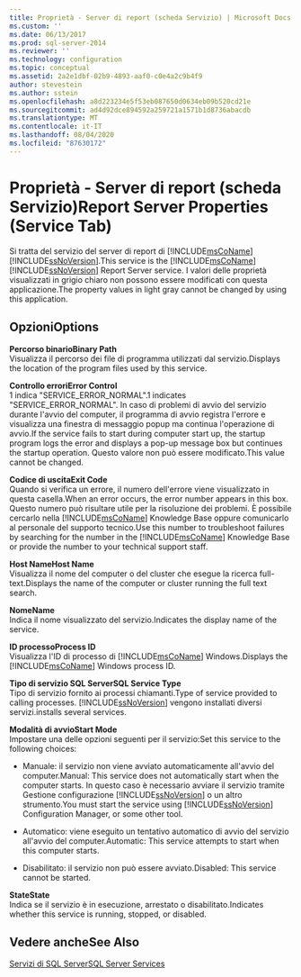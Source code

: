```yaml
---
title: Proprietà - Server di report (scheda Servizio) | Microsoft Docs
ms.custom: ''
ms.date: 06/13/2017
ms.prod: sql-server-2014
ms.reviewer: ''
ms.technology: configuration
ms.topic: conceptual
ms.assetid: 2a2e1dbf-02b9-4893-aaf0-c0e4a2c9b4f9
author: stevestein
ms.author: sstein
ms.openlocfilehash: a8d223234e5f53eb087650d0634eb09b520cd21e
ms.sourcegitcommit: ad4d92dce894592a259721a1571b1d8736abacdb
ms.translationtype: MT
ms.contentlocale: it-IT
ms.lasthandoff: 08/04/2020
ms.locfileid: "87630172"
---
```

# <a name="report-server-properties-service-tab"></a><span data-ttu-id="ad00f-102">Proprietà - Server di report (scheda Servizio)</span><span class="sxs-lookup"><span data-stu-id="ad00f-102">Report Server Properties (Service Tab)</span></span>
  <span data-ttu-id="ad00f-103">Si tratta del servizio del server di report di [!INCLUDE[msCoName](../../includes/msconame-md.md)] [!INCLUDE[ssNoVersion](../../includes/ssnoversion-md.md)].</span><span class="sxs-lookup"><span data-stu-id="ad00f-103">This service is the [!INCLUDE[msCoName](../../includes/msconame-md.md)] [!INCLUDE[ssNoVersion](../../includes/ssnoversion-md.md)] Report Server service.</span></span> <span data-ttu-id="ad00f-104">I valori delle proprietà visualizzati in grigio chiaro non possono essere modificati con questa applicazione.</span><span class="sxs-lookup"><span data-stu-id="ad00f-104">The property values in light gray cannot be changed by using this application.</span></span>  
  
## <a name="options"></a><span data-ttu-id="ad00f-105">Opzioni</span><span class="sxs-lookup"><span data-stu-id="ad00f-105">Options</span></span>  
 <span data-ttu-id="ad00f-106">**Percorso binario**</span><span class="sxs-lookup"><span data-stu-id="ad00f-106">**Binary Path**</span></span>  
 <span data-ttu-id="ad00f-107">Visualizza il percorso dei file di programma utilizzati dal servizio.</span><span class="sxs-lookup"><span data-stu-id="ad00f-107">Displays the location of the program files used by this service.</span></span>  
  
 <span data-ttu-id="ad00f-108">**Controllo errori**</span><span class="sxs-lookup"><span data-stu-id="ad00f-108">**Error Control**</span></span>  
 <span data-ttu-id="ad00f-109">1 indica "SERVICE_ERROR_NORMAL".</span><span class="sxs-lookup"><span data-stu-id="ad00f-109">1 indicates "SERVICE_ERROR_NORMAL".</span></span> <span data-ttu-id="ad00f-110">In caso di problemi di avvio del servizio durante l'avvio del computer, il programma di avvio registra l'errore e visualizza una finestra di messaggio popup ma continua l'operazione di avvio.</span><span class="sxs-lookup"><span data-stu-id="ad00f-110">If the service fails to start during computer start up, the startup program logs the error and displays a pop-up message box but continues the startup operation.</span></span> <span data-ttu-id="ad00f-111">Questo valore non può essere modificato.</span><span class="sxs-lookup"><span data-stu-id="ad00f-111">This value cannot be changed.</span></span>  
  
 <span data-ttu-id="ad00f-112">**Codice di uscita**</span><span class="sxs-lookup"><span data-stu-id="ad00f-112">**Exit Code**</span></span>  
 <span data-ttu-id="ad00f-113">Quando si verifica un errore, il numero dell'errore viene visualizzato in questa casella.</span><span class="sxs-lookup"><span data-stu-id="ad00f-113">When an error occurs, the error number appears in this box.</span></span> <span data-ttu-id="ad00f-114">Questo numero può risultare utile per la risoluzione dei problemi. È possibile cercarlo nella [!INCLUDE[msCoName](../../includes/msconame-md.md)] Knowledge Base oppure comunicarlo al personale del supporto tecnico.</span><span class="sxs-lookup"><span data-stu-id="ad00f-114">Use this number to troubleshoot failures by searching for the number in the [!INCLUDE[msCoName](../../includes/msconame-md.md)] Knowledge Base or provide the number to your technical support staff.</span></span>  
  
 <span data-ttu-id="ad00f-115">**Host Name**</span><span class="sxs-lookup"><span data-stu-id="ad00f-115">**Host Name**</span></span>  
 <span data-ttu-id="ad00f-116">Visualizza il nome del computer o del cluster che esegue la ricerca full-text.</span><span class="sxs-lookup"><span data-stu-id="ad00f-116">Displays the name of the computer or cluster running the full text search.</span></span>  
  
 <span data-ttu-id="ad00f-117">**Nome**</span><span class="sxs-lookup"><span data-stu-id="ad00f-117">**Name**</span></span>  
 <span data-ttu-id="ad00f-118">Indica il nome visualizzato del servizio.</span><span class="sxs-lookup"><span data-stu-id="ad00f-118">Indicates the display name of the service.</span></span>  
  
 <span data-ttu-id="ad00f-119">**ID processo**</span><span class="sxs-lookup"><span data-stu-id="ad00f-119">**Process ID**</span></span>  
 <span data-ttu-id="ad00f-120">Visualizza l'ID di processo di [!INCLUDE[msCoName](../../includes/msconame-md.md)] Windows.</span><span class="sxs-lookup"><span data-stu-id="ad00f-120">Displays the [!INCLUDE[msCoName](../../includes/msconame-md.md)] Windows process ID.</span></span>  
  
 <span data-ttu-id="ad00f-121">**Tipo di servizio SQL Server**</span><span class="sxs-lookup"><span data-stu-id="ad00f-121">**SQL Service Type**</span></span>  
 <span data-ttu-id="ad00f-122">Tipo di servizio fornito ai processi chiamanti.</span><span class="sxs-lookup"><span data-stu-id="ad00f-122">Type of service provided to calling processes.</span></span> [!INCLUDE[ssNoVersion](../../includes/ssnoversion-md.md)] <span data-ttu-id="ad00f-123">vengono installati diversi servizi.</span><span class="sxs-lookup"><span data-stu-id="ad00f-123">installs several services.</span></span>  
  
 <span data-ttu-id="ad00f-124">**Modalità di avvio**</span><span class="sxs-lookup"><span data-stu-id="ad00f-124">**Start Mode**</span></span>  
 <span data-ttu-id="ad00f-125">Impostare una delle opzioni seguenti per il servizio:</span><span class="sxs-lookup"><span data-stu-id="ad00f-125">Set this service to the following choices:</span></span>  
  
-   <span data-ttu-id="ad00f-126">Manuale: il servizio non viene avviato automaticamente all'avvio del computer.</span><span class="sxs-lookup"><span data-stu-id="ad00f-126">Manual: This service does not automatically start when the computer starts.</span></span> <span data-ttu-id="ad00f-127">In questo caso è necessario avviare il servizio tramite Gestione configurazione [!INCLUDE[ssNoVersion](../../includes/ssnoversion-md.md)] o un altro strumento.</span><span class="sxs-lookup"><span data-stu-id="ad00f-127">You must start the service using [!INCLUDE[ssNoVersion](../../includes/ssnoversion-md.md)] Configuration Manager, or some other tool.</span></span>  
  
-   <span data-ttu-id="ad00f-128">Automatico: viene eseguito un tentativo automatico di avvio del servizio all'avvio del computer.</span><span class="sxs-lookup"><span data-stu-id="ad00f-128">Automatic: This service attempts to start when this computer starts.</span></span>  
  
-   <span data-ttu-id="ad00f-129">Disabilitato: il servizio non può essere avviato.</span><span class="sxs-lookup"><span data-stu-id="ad00f-129">Disabled: This service cannot be started.</span></span>  
  
 <span data-ttu-id="ad00f-130">**State**</span><span class="sxs-lookup"><span data-stu-id="ad00f-130">**State**</span></span>  
 <span data-ttu-id="ad00f-131">Indica se il servizio è in esecuzione, arrestato o disabilitato.</span><span class="sxs-lookup"><span data-stu-id="ad00f-131">Indicates whether this service is running, stopped, or disabled.</span></span>  
  
## <a name="see-also"></a><span data-ttu-id="ad00f-132">Vedere anche</span><span class="sxs-lookup"><span data-stu-id="ad00f-132">See Also</span></span>  
 [<span data-ttu-id="ad00f-133">Servizi di SQL Server</span><span class="sxs-lookup"><span data-stu-id="ad00f-133">SQL Server Services</span></span>](../../../2014/tools/configuration-manager/sql-server-services.md)  
  
  
